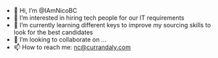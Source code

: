 - 👋 Hi, I’m @IAmNicoBC
- 👀 I’m interested in hiring tech people for our IT requirements
- 🌱 I’m currently learning different keys to improve my sourcing skills to look for the best candidates
- 💞️ I’m looking to collaborate on ...
- 📫 How to reach me: nc@currandaly.com

<!---
IAmNicoBC/IAmNicoBC is a ✨ special ✨ repository because its `README.md` (this file) appears on your GitHub profile.
You can click the Preview link to take a look at your changes.
--->
